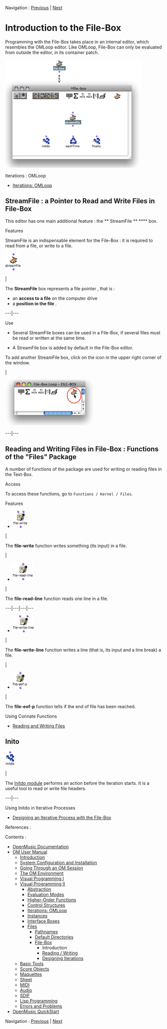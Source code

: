
Navigation : [Previous](File-Box "page précédente\(File-Box\)") |
[Next](ReadingWriting "Next\(Reading / Writing\)")

# Introduction to the File-Box

Programming with the File-Box takes place in an internal editor, which
resembles the OMLoop editor. Like OMLoop, File-Box can only be evaluated from
outside the editor, in its container patch.

![](../res/file-box1.png)

Iterations : OMLoop

  * [Iterations: OMLoop](OMLoop)

## StreamFile : a Pointer to Read and Write Files in File-Box

This editor has one main additional feature : the  ** StreamFile ** **** box.

Features

StreamFile is an indispensable element for the File-Box : it is required to
read from a file, or write to a file.

![](../res/streamfile_icon.png)

|

The **StreamFile** box represents a file pointer , that is :

  * an **access to a file** on the computer drive
  * a **position in the file** . 

  
---|---  
  
Use

  * Several StreamFile boxes can be used in a File-Box, if several files must be read or written at the same time. 

  * A StreamFile box is added by default in the File-Box editor. 

To add another StreamFile box, click on the icon in the upper right corner of
the window.

|

![](../res/addfilebox.png)  
  
---|---  
  
## Reading and Writing Files in File-Box : Functions of the "Files" Package

A number of functions of the package are used for writing or reading files in
the Text-Box.

Access

To access these functions, go to `Functions / Kernel / Files`.

Features

  * ![](../res/write_icon.png)

|

The  **file-write** function writes something (its input) in a file.

|

  * ![](../res/readline_icon.png)

|

The  **file-read-line** function reads one line in a file.  
  
---|---|---|---  
  
  * ![](../res/writeline_icon.png)

|

The  **file-write-line** function writes a line (that is, its input and a line
break) a file.

|

  * ![](../res/eof_icon.png)

|

The **file-eof-p** function tells if the end of file has been reached.  
  
Using Connate Functions

  * [Reading and Writing Files](ReadingWriting)

## Inito

![](../res/init_icon.png)

|

The [Initdo module](LoopEvaluators) performs an action before the
iteration starts. It is a useful tool to read or write file headers.  
  
---|---  
  
Using Initdo in Iterative Processes

  * [Designing an Iterative Process with the File-Box](FileBoxIterations)

References :

Contents :

  * [OpenMusic Documentation](OM-Documentation)
  * [OM User Manual](OM-User-Manual)
    * [Introduction](00-Contents)
    * [System Configuration and Installation](Installation)
    * [Going Through an OM Session](Goingthrough)
    * [The OM Environment](Environment)
    * [Visual Programming I](BasicVisualProgramming)
    * [Visual Programming II](AdvancedVisualProgramming)
      * [Abstraction](Abstraction)
      * [Evaluation Modes](EvalModes)
      * [Higher-Order Functions](HighOrder)
      * [Control Structures](Control)
      * [Iterations: OMLoop](OMLoop)
      * [Instances](Instances)
      * [Interface Boxes](InterfaceBoxes)
      * [Files](Files)
        * [Pathnames](Pathnames)
        * [Default Directories](DefDirectories)
        * [File-Box](File-Box)
          * Introduction
          * [Reading / Writing](ReadingWriting)
          * [Designing Iterations](FileBoxIterations)
    * [Basic Tools](BasicObjects)
    * [Score Objects](ScoreObjects)
    * [Maquettes](Maquettes)
    * [Sheet](Sheet)
    * [MIDI](MIDI)
    * [Audio](Audio)
    * [SDIF](SDIF)
    * [Lisp Programming](Lisp)
    * [Errors and Problems](errors)
  * [OpenMusic QuickStart](QuickStart-Chapters)

Navigation : [Previous](File-Box "page précédente\(File-Box\)") |
[Next](ReadingWriting "Next\(Reading / Writing\)")

